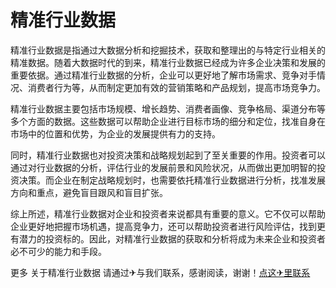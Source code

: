 # 精准行业数据

精准行业数据是指通过大数据分析和挖掘技术，获取和整理出的与特定行业相关的精准数据。随着大数据时代的到来，精准行业数据已经成为许多企业决策和发展的重要依据。通过精准行业数据的分析，企业可以更好地了解市场需求、竞争对手情况、消费者行为等，从而制定更加有效的营销策略和产品规划，提高市场竞争力。

精准行业数据主要包括市场规模、增长趋势、消费者画像、竞争格局、渠道分布等多个方面的数据。这些数据可以帮助企业进行目标市场的细分和定位，找准自身在市场中的位置和优势，为企业的发展提供有力的支持。

同时，精准行业数据也对投资决策和战略规划起到了至关重要的作用。投资者可以通过对行业数据的分析，评估行业的发展前景和风险状况，从而做出更加明智的投资决策。而企业在制定战略规划时，也需要依托精准行业数据进行分析，找准发展方向和重点，避免盲目跟风和盲目扩张。

综上所述，精准行业数据对企业和投资者来说都具有重要的意义。它不仅可以帮助企业更好地把握市场机遇，提高竞争力，还可以帮助投资者进行风险评估，找到更有潜力的投资标的。因此，对精准行业数据的获取和分析将成为未来企业和投资者必不可少的能力和手段。

更多 关于精准行业数据 请通过✈与我们联系，感谢阅读，谢谢！[点这✈里联系](https://w.k02.cc)